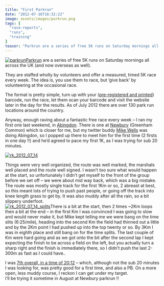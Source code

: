 ```yaml
---
title: "First Parkrun"
date: "2012-07-16T16:32:22"
image: assets/images/parkrun.png
tags: [
  "race-reports",
  "runs",
  "training"
]
teaser: "Parkrun are a series of free 5K runs on Saturday mornings all across the UK (and now overseas as well). They are staffed wholly by volunteers and offer a measured, timed 5K race every week. The idea is, you use them to race, but ‘give back’ by volunteering at the occasional race. The format is [&hellip;]\n"
---
```

[![parkrun](parkrun.png "parkrun")](http://www.parkrun.org.uk/)[Parkrun](http://www.parkrun.org.uk/) are a series of free 5K runs on Saturday mornings all across the UK (and now overseas as well).

They are staffed wholly by volunteers and offer a measured, timed 5K race every week. The idea is, you use them to race, but ‘give back’ by volunteering at the occasional race.

The format is pretty simple, turn up with your ([pre-registered and printed](http://www.parkrun.org.uk/register)) barcode, run the race, let them scan your barcode and visit the website later in the day for the results. As of July 2012 there are over 130 park run locations around the country.

Anyway, enough raving about a fantastic free race every week – I ran my first one last weekend, in [Abingdon](http://www.parkrun.org.uk/Abingdon/). There is one at [Newbury](http://www.parkrun.org.uk/newbury/) (Greenham Common) which is closer for me, but my twitter buddy [Mike Wells](http://twitter.com/mikew30) was doing Abingdon, so I popped up there to meet him for the first time (2 firsts in one day !!) and he’d agreed to pace my first 1K, as I was trying for sub 20 minutes.  
  
[![rk_2012_07_14](rk_2012_07_14_thumb.png "rk_2012_07_14")](https://kennetrunner.com/wp-content/uploads/2012/07/rk_2012_07_14.png)

Things were very well organized, the route was well marked, the marshals well placed and the route well signed. I wasn’t too sure what would happen at the start, so unfortunately I didn’t get myself to the front of the group before we set off – we were about mid way back, which was a big mistake.  
The route was mostly single track for the first 1Km or so, 2 abreast at best, so this meant lots of trying to push past people, or going off the track into knee length grass to get by. It was also muddy after all the rain, so a bit slippery underfoot.  
[![rk_2012_07_14_splits](rk_2012_07_14_splits_thumb.png "rk_2012_07_14_splits")](https://kennetrunner.com/wp-content/uploads/2012/07/rk_2012_07_14_splits.png)There is a bit at the start, then 2 times ~2Km loops then a bit at the end – in the first Km I was convinced I was going to slow and would never make it, but Mike kept telling me we were bang on the time slits (6:25/mile), heading into the second Km the field had thinned out a little and by the 2Km point I had pushed up into the top twenty or so. By 3Km I was in eighth place and still bang on for the time splits. The last couple of Km were hard going and as we got onto the bit after the second lap I kept expecting the finish to be across a field on the left, but you actually turn a sharp right and the finish is immediately there, so I didn’t push the last 2-300m as fast as I could have..

I was [7th overall, in a time of 20:12](http://www.parkrun.org.uk/Abingdon/results/weeklyresults?runSeqNumber=62) – which, although not the sub 20 minutes I was looking for, was pretty good for a first time, and also a PB. On a more open, less muddy course, I reckon I can get under my target.  
I’ll be trying it sometime in August at Newbury parkrun !!
